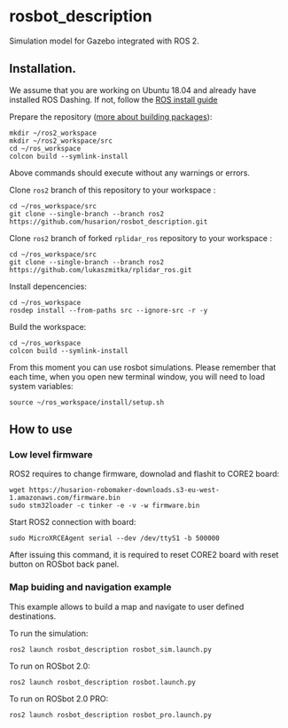 # rosbot_description #

Simulation model for Gazebo integrated with ROS 2.

## Installation. ## 

We assume that you are working on Ubuntu 18.04 and already have installed ROS Dashing. If not, follow the [ROS install guide](https://index.ros.org/doc/ros2/Installation/Dashing/)

Prepare the repository ([more about building packages](https://index.ros.org/doc/ros2/Tutorials/Colcon-Tutorial/)):
```
mkdir ~/ros2_workspace
mkdir ~/ros2_workspace/src
cd ~/ros_workspace
colcon build --symlink-install
```

Above commands should execute without any warnings or errors.

Clone `ros2` branch of this repository to your workspace :

```
cd ~/ros_workspace/src
git clone --single-branch --branch ros2 https://github.com/husarion/rosbot_description.git
```

Clone `ros2` branch of forked `rplidar_ros` repository to your workspace :

```
cd ~/ros_workspace/src
git clone --single-branch --branch ros2 https://github.com/lukaszmitka/rplidar_ros.git
```

Install depencencies:

```
cd ~/ros_workspace
rosdep install --from-paths src --ignore-src -r -y
```

Build the workspace:

```
cd ~/ros_workspace
colcon build --symlink-install
```

From this moment you can use rosbot simulations. Please remember that each time, when you open new terminal window, you will need to load system variables:

```
source ~/ros_workspace/install/setup.sh
```

## How to use ##

### Low level firmware

ROS2 requires to change firmware, downolad and flashit to CORE2 board:

```
wget https://husarion-robomaker-downloads.s3-eu-west-1.amazonaws.com/firmware.bin
sudo stm32loader -c tinker -e -v -w firmware.bin
```

Start ROS2 connection with board:

```
sudo MicroXRCEAgent serial --dev /dev/ttyS1 -b 500000
```

After issuing this command, it is required to reset CORE2 board with reset button on ROSbot back panel. 

### Map buiding and navigation example ###

This example allows to build a map and navigate to user defined destinations.

To run the simulation:

```
ros2 launch rosbot_description rosbot_sim.launch.py
```

To run on ROSbot 2.0:

```
ros2 launch rosbot_description rosbot.launch.py
```

To run on ROSbot 2.0 PRO:

```
ros2 launch rosbot_description rosbot_pro.launch.py
```

